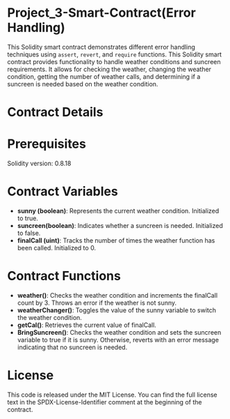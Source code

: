 # Project_3-Smart-Contract(Error Handling)
This Solidity smart contract demonstrates different error handling techniques using `assert`, `revert`, and `require` functions. This Solidity smart contract provides functionality to handle weather conditions and suncreen requirements. It allows for checking the weather, changing the weather condition, getting the number of weather calls, and determining if a suncreen is needed based on the weather condition.

# Contract Details
# Prerequisites
Solidity version: 0.8.18

# Contract Variables
- **sunny (boolean)**: Represents the current weather condition. Initialized to true.
- **suncreen(boolean)**: Indicates whether a suncreen is needed. Initialized to false.
- **finalCall (uint)**: Tracks the number of times the weather function has been called. Initialized to 0.

# Contract Functions
- **weather()**: Checks the weather condition and increments the finalCall count by 3. Throws an error if the weather is not sunny.
- **weatherChanger()**: Toggles the value of the sunny variable to switch the weather condition.
- **getCal()**: Retrieves the current value of finalCall.
- **BringSuncreen()**: Checks the weather condition and sets the suncreen variable to true if it is sunny. Otherwise, reverts with an error message indicating that no suncreen is needed.

# License
This code is released under the MIT License. You can find the full license text in the SPDX-License-Identifier comment at the beginning of the contract.

